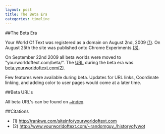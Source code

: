 ```yaml
---
layout: post
title: The Beta Era
categories: timeline
---
```


##The Beta Era

Your World Of Text was registered as a domain on August 2nd, 2009 [(1)](http://rankwe.com/siteinfo/yourworldoftext.com). On August 25th the site was published onto Chrome Experiments [(3)](http://www.chromeexperiments.com/detail/your-world-of-text/?f=).

On September 22nd 2009 all beta worlds were moved to "yourworldoftext.com/beta/". The [URL](http://simple.wikipedia.org/wiki/Url) during the beta era was [beta.yourworldoftext.com](http://beta.yourworldoftext.com)[(2)](http://www.yourworldoftext.com/~randomguy_/historyofywot).

Few features were available during beta. Updates for URL links, Coordinate linking, and adding color to user pages would come at a later time.

##Beta URL's

All beta URL's can be found on [~index](http://www.yourworldoftext.com/~index/beta).


##Citations

- (1) http://rankwe.com/siteinfo/yourworldoftext.com
- (2) http://www.yourworldoftext.com/~randomguy_/historyofywot
